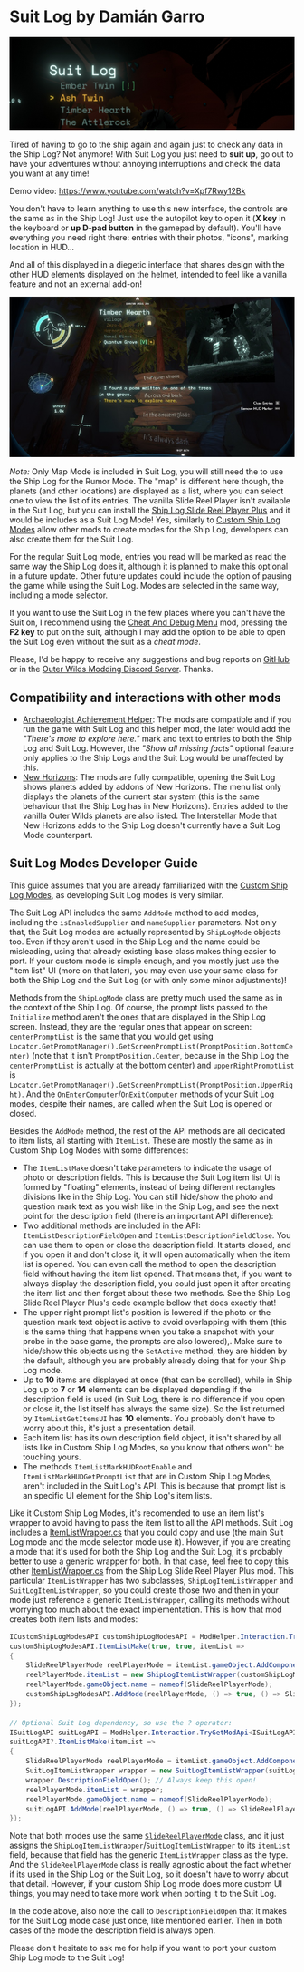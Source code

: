# Suit Log by Damián Garro

![thumbnail](images/thumbnail.webp)

Tired of having to go to the ship again and again just to check any data in the Ship Log? Not anymore! With Suit Log you just need to **suit up**, go out to have your adventures without annoying interruptions and check the data you want at any time!

Demo video: https://www.youtube.com/watch?v=Xpf7Rwy12Bk

You don't have to learn anything to use this new interface, the controls are the same as in the Ship Log! Just use the autopilot key to open it (**X key** in the keyboard or **up D-pad button** in the gamepad by default).  You'll have everything you need right there: entries with their photos, "icons", marking location in HUD...

And all of this displayed in a diegetic interface that shares design with the other HUD elements displayed on the helmet, intended to feel like a vanilla feature and not an external add-on!

![poem|width=400px](images/poem.jpg)

*Note:* Only Map Mode is included in Suit Log, you will still need the to use the Ship Log for the Rumor Mode. The "map" is different here though, the planets (and other locations) are displayed as a list, where you can select one to view the list of its entries. The vanilla Slide Reel Player isn't available in the Suit Log, but you can install the [Ship Log Slide Reel Player Plus](https://outerwildsmods.com/mods/shiplogslidereelplayerplus/) and it would be includes as a Suit Log Mode! Yes, similarly to [Custom Ship Log Modes](https://outerwildsmods.com/mods/customshiplogmodes/) allow other mods to create modes for the Ship Log, developers can also create them for the Suit Log.

For the regular Suit Log mode, entries you read will be marked as read the same way the Ship Log does it, although it is planned to make this optional in a future update. Other future updates could include the option of pausing the game while using the Suit Log. Modes are selected in the same way, including a mode selector.

If you want to use the Suit Log in the few places where you can't have the Suit on, I recommend using the [Cheat And Debug Menu](https://outerwildsmods.com/mods/cheatanddebugmenu/) mod, pressing the **F2 key** to put on the suit, although I may add the option to be able to open the Suit Log even without the suit  as a *cheat mode*.

Please, I'd be happy to receive any suggestions and bug reports on [GitHub](https://github.com/dgarroDC/SuitLog/issues) or in the [Outer Wilds Modding Discord Server](https://discord.gg/9vE5aHxcF9). Thanks.

## Compatibility and interactions with other mods

* [Archaeologist Achievement Helper](https://outerwildsmods.com/mods/archaeologistachievementhelper/): The mods are compatible and if you run the game with Suit Log and this helper mod, the later would add the *"There's more to explore here."* mark and text to entries to both the Ship Log and Suit Log. However, the *"Show all missing facts"* optional feature only applies to the Ship Logs and the Suit Log would be unaffected by this.
* [New Horizons](https://outerwildsmods.com/mods/newhorizons/): The mods are fully compatible, opening the Suit Log shows planets added by addons of New Horizons. The menu list only displays the planets of the current star system (this is the same behaviour that the Ship Log has in New Horizons). Entries added to the vanilla Outer Wilds planets are also listed. The Interstellar Mode that New Horizons adds to the Ship Log doesn't currently have a Suit Log Mode counterpart.

## Suit Log Modes Developer Guide

This guide assumes that you are already familiarized with the [Custom Ship Log Modes](https://outerwildsmods.com/mods/customshiplogmodes/), as developing Suit Log modes is very similar.

The Suit Log API includes the same `AddMode` method to add modes, including the `isEnabledSupplier` and `nameSupplier` parameters. Not only that, the Suit Log modes are actually represented by `ShipLogMode` objects too. Even if they aren't used in the Ship Log and the name could be misleading, using that already existing base class makes thing easier to port. If your custom mode is simple enough, and you mostly just use the "item list" UI (more on that later), you may even use your same class for both the Ship Log and the Suit Log (or with only some minor adjustments)!

Methods from the `ShipLogMode` class are pretty much used the same as in the context of the Ship Log. Of course, the prompt lists passed to the `Initialize` method aren't the ones that are displayed in the Ship Log screen. Instead, they are the regular ones that appear on screen: `centerPromptList` is the same that you would get using `Locator.GetPromptManager().GetScreenPromptList(PromptPosition.BottomCenter)` (note that it isn't `PromptPosition.Center`, because in the Ship Log the `centerPromptList` is actually at the bottom center) and `upperRightPromptList` is `Locator.GetPromptManager().GetScreenPromptList(PromptPosition.UpperRight)`. And the `OnEnterComputer`/`OnExitComputer` methods of your Suit Log modes, despite their names, are called when the Suit Log is opened or closed.

Besides the `AddMode` method, the rest of the API methods are all dedicated to item lists, all starting with `ItemList`. These are mostly the same as in Custom Ship Log Modes with some differences:
* The `ItemListMake` doesn't take parameters to indicate the usage of photo or description fields. This is because the Suit Log item list UI is formed by "floating" elements, instead of being different rectangles divisions like in the Ship Log. You can still hide/show the photo and question mark text as you wish like in the Ship Log, and see the next point for the description field (there is an important API difference):
* Two additional methods are included in the API: `ItemListDescriptionFieldOpen` and `ItemListDescriptionFieldClose`. You can use them to open or close the description field. It starts closed, and if you open it and don't close it, it will open automatically when the item list is opened. You can even call the method to open the description field without having the item list opened. That means that, if you want to always display the description field, you could just open it after creating the item list and then forget about these two methods. See the Ship Log Slide Reel Player Plus's code example bellow that does exactly that!
* The upper right prompt list's position is lowered if the photo or the question mark text object is active to avoid overlapping with them (this is the same thing that happens when you take a snapshot with your probe in the base game, the prompts are also lowered),. Make sure to hide/show this objects using the `SetActive` method, they are hidden by the default, although you are probably already doing that for your Ship Log mode.
* Up to **10** items are displayed at once (that can be scrolled), while in Ship Log up to **7** or **14** elements can be displayed depending if the description field is used (in Suit Log, there is no difference if you open or close it, the list itself has always the same size). So the list returned by `ItemListGetItemsUI` has **10** elements. You probably don't have to worry about this, it's just a presentation detail.
* Each item list has its own description field object, it isn't shared by all lists like in Custom Ship Log Modes, so you know that others won't be touching yours.
* The methods `ItemListMarkHUDRootEnable` and `ItemListMarkHUDGetPromptList` that are in Custom Ship Log Modes, aren't included in the Suit Log's API. This is because that prompt list is an specific UI element for the Ship Log's item lists.

Like it Custom Ship Log Modes, it's recomended to use an item list's wrapper to avoid having to pass the item list to all the API methods. Suit Log includes a [ItemListWrapper.cs](SuitLog/API/ItemListWrapper.cs) that you could copy and use (the main Suit Log mode and the mode selector mode use it). However, if you are creating a mode that it's used for both the Ship Log and the Suit Log, it's probably better to use a generic wrapper for both. In that case, feel free to copy this other [ItemListWrapper.cs](https://github.com/dgarroDC/ShipLogSlideReelPlayer/blob/main/ShipLogSlideReelPlayer/CustomModesAPIs/ItemListWrapper.cs) from the Ship Log Slide Reel Player Plus mod. This particular `ItemListWrapper` has two subclasses, `ShipLogItemListWrapper` and `SuitLogItemListWrapper`, so you could create those two and then in your mode just reference a generic `ItemListWrapper`, calling its methods without worrying too much about the exact implementation. This is how that mod creates both item lists and modes:
```csharp
ICustomShipLogModesAPI customShipLogModesAPI = ModHelper.Interaction.TryGetModApi<ICustomShipLogModesAPI>("dgarro.CustomShipLogModes");
customShipLogModesAPI.ItemListMake(true, true, itemList =>
{
    SlideReelPlayerMode reelPlayerMode = itemList.gameObject.AddComponent<SlideReelPlayerMode>();
    reelPlayerMode.itemList = new ShipLogItemListWrapper(customShipLogModesAPI, itemList); 
    reelPlayerMode.gameObject.name = nameof(SlideReelPlayerMode);
    customShipLogModesAPI.AddMode(reelPlayerMode, () => true, () => SlideReelPlayerMode.Name);
});

// Optional Suit Log dependency, so use the ? operator:
ISuitLogAPI suitLogAPI = ModHelper.Interaction.TryGetModApi<ISuitLogAPI>("dgarro.SuitLog");
suitLogAPI?.ItemListMake(itemList =>
{
    SlideReelPlayerMode reelPlayerMode = itemList.gameObject.AddComponent<SlideReelPlayerMode>();
    SuitLogItemListWrapper wrapper = new SuitLogItemListWrapper(suitLogAPI, itemList);
    wrapper.DescriptionFieldOpen(); // Always keep this open!
    reelPlayerMode.itemList = wrapper; 
    reelPlayerMode.gameObject.name = nameof(SlideReelPlayerMode);
    suitLogAPI.AddMode(reelPlayerMode, () => true, () => SlideReelPlayerMode.Name);
});
```

Note that both modes use the same [`SlideReelPlayerMode`](https://github.com/dgarroDC/ShipLogSlideReelPlayer/blob/main/ShipLogSlideReelPlayer/SlideReelPlayerMode.cs) class, and it just assigns the `ShipLogItemListWrapper`/`SuitLogItemListWrapper` to its `itemList` field, because that field has the generic `ItemListWrapper` class as the type. And the `SlideReelPlayerMode` class is really agnostic about the fact whether if its used in the Ship Log or the Suit Log, so it doesn't have to worry about that detail. However, if your custom Ship Log mode does more custom UI things, you may need to take more work when porting it to the Suit Log.

In the code above, also note the call to `DescriptionFieldOpen` that it makes for the Suit Log mode case just once, like mentioned earlier. Then in both cases of the mode the description field is always open.

Please don't hesitate to ask me for help if you want to port your custom Ship Log mode to the Suit Log!
